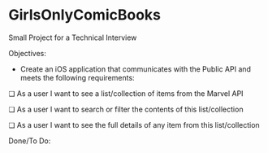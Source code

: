 # GirlsOnlyComicBooks 

Small Project for a Technical Interview

Objectives:

- Create an iOS application that communicates with the Public API and meets the following requirements:

❏ As a user I want to see a list/collection of items from the Marvel API

❏ As a user I want to search or filter the contents of this list/collection

❏ As a user I want to see the full details of any item from this list/collection

Done/To Do: 
